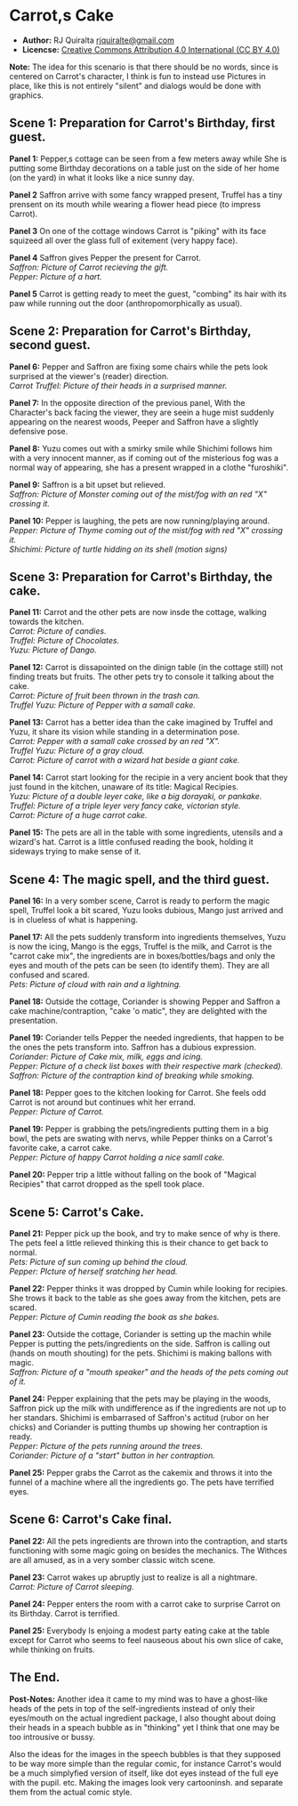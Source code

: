 Carrot,s Cake
=============

* **Author:** RJ Quiralta <rjquiralte@gmail.com>
* **Licencse:** [Creative Commons Attribution 4.0 International (CC BY 4.0)](https://creativecommons.org/licenses/by/4.0/)

**Note:** The idea for this scenario is that there should be no words, since is centered on Carrot's character, I think is fun to instead use Pictures in place, like this is not entirely "silent" and dialogs would be done with graphics.

## Scene 1: Preparation for Carrot's Birthday, first guest.

**Panel 1:** Pepper,s cottage can be seen from a few meters away while She is putting some Birthday decorations on a table just on the side of her home (on the yard) in what it looks like a nice sunny day.

**Panel 2** Saffron arrive with some fancy wrapped present, Truffel has a tiny prensent on its mouth while wearing a flower head piece (to impress Carrot).

**Panel 3** On one of the cottage windows Carrot is "piking" with its face squizeed all over the glass full of exitement (very happy face).

**Panel 4** Saffron gives Pepper the present for Carrot.  
_Saffron: Picture of Carrot recieving the gift._  
_Pepper: Picture of a hart._

**Panel 5** Carrot is getting ready to meet the guest, "combing" its hair with its paw while running out the door (anthropomorphically as usual).

## Scene 2: Preparation for Carrot's Birthday, second guest.

**Panel 6:** Pepper and Saffron are fixing some chairs while the pets look surprised at the viewer's (reader) direction.  
_Carrot Truffel: Picture of their heads in a surprised manner._

**Panel 7:** In the opposite direction of the previous panel, With the Character's back facing the viewer, they are seein a huge mist suddenly appearing on the nearest woods, Peeper and Saffron have a slightly defensive pose.

**Panel 8:** Yuzu comes out with a smirky smile while Shichimi follows him with a very innocent manner, as if coming out of the misterious fog was a normal way of appearing, she has a present wrapped in a clothe "furoshiki". 

**Panel 9:** Saffron is a bit upset but relieved.  
_Saffron: Picture of Monster coming out of the mist/fog with an red "X" crossing it._

**Panel 10:** Pepper is laughing, the pets are now running/playing around.  
_Pepper: Picture of Thyme coming out of the mist/fog with red "X" crossing it._  
_Shichimi: Picture of turtle hidding on its shell (motion signs)_  

## Scene 3: Preparation for Carrot's Birthday, the cake.

**Panel 11:** Carrot and the other pets are now insde the cottage, walking towards the kitchen.  
_Carrot: Picture of candies._  
_Truffel: Picture of Chocolates._  
_Yuzu: Picture of Dango._  

**Panel 12:** Carrot is dissapointed on the dinign table (in the cottage still) not finding treats but fruits. The other pets try to console it talking about the cake.  
_Carrot: Picture of fruit been thrown in the trash can._  
_Truffel Yuzu: Picture of Pepper with a samall cake._  

**Panel 13:** Carrot has a better idea than the cake imagined by Truffel and Yuzu, it share its vision while standing in a determination pose.  
_Carrot: Pepper with a samall cake crossed by an red "X"._  
_Truffel Yuzu: Picture of a gray cloud._  
_Carrot: Picture of carrot with a wizard hat beside a giant cake._  

**Panel 14:** Carrot start looking for the recipie in a very ancient book that they just found in the kitchen, unaware of its title: Magical Recipies.  
_Yuzu: Picture of a double leyer cake, like a big dorayaki, or pankake._  
_Truffel: Picture of a triple leyer very fancy cake, victorian style._  
_Carrot: Picture of a huge carrot cake._  

**Panel 15:** The pets are all in the table with some ingredients, utensils and a wizard's hat. Carrot is a little confused reading the book, holding it sideways trying to make sense of it.

## Scene 4: The magic spell, and the third guest.

**Panel 16:** In a very somber scene, Carrot is ready to perform the magic spell, Truffel look a bit scared, Yuzu looks dubious, Mango just arrived and is in clueless of what is happening.

**Panel 17:** All the pets suddenly transform into ingredients themselves, Yuzu is now the icing, Mango is the eggs, Truffel is the milk, and Carrot is the "carrot cake mix", the ingredients are in boxes/bottles/bags and only the eyes and mouth of the pets can be seen (to identify them). They are all confused and scared.  
_Pets: Picture of cloud with rain and a lightning._  

**Panel 18:** Outside the cottage, Coriander is showing Pepper and Saffron a cake machine/contraption, "cake 'o matic", they are delighted with the presentation.

**Panel 19:** Coriander tells Pepper the needed ingredients, that happen to be the ones the pets transform into. Saffron has a dubious expression.  
_Coriander: Picture of Cake mix, milk, eggs and icing._  
_Pepper: Picture of a check list boxes with their respective mark (checked)._  
_Saffron: Picture of the contraption kind of breaking while smoking._  

**Panel 18:** Pepper goes to the kitchen looking for Carrot. She feels odd Carrot is not around but continues whit her errand.  
_Pepper: Picture of Carrot._  

**Panel 19:** Pepper is grabbing the pets/ingredients putting them in a big bowl, the pets are swating with nervs, while Pepper thinks on a Carrot's favorite cake, a carrot cake.  
_Pepper: Picture of happy Carrot holding a nice samll cake._  

**Panel 20:** Pepper trip a little without falling on the book of "Magical Recipies" that carrot dropped as the spell took place. 

## Scene 5: Carrot's Cake.

**Panel 21:** Pepper pick up the book, and try to make sence of why is there. The pets feel a little relieved thinking this is their chance to get back to normal.  
_Pets: Picture of sun coming up behind the cloud._  
_Pepper: PIcture of herself sratching her head._  

**Panel 22:** Pepper thinks it was dropped by Cumin while looking for recipies. She trows it back to the table as she goes away from the kitchen, pets are scared.  
_Pepper: Picture of Cumin reading the book as she bakes._  

**Panel 23:** Outside the cottage, Coriander is setting up the machin while Pepper is putting the pets/ingredients on the side. Saffron is calling out (hands on mouth shouting) for the pets. Shichimi is making ballons with magic.  
_Saffron: Picture of a "mouth speaker" and the heads of the pets coming out of it._  

**Panel 24:** Pepper explaining that the pets may be playing in the woods, Saffron pick up the milk with undifference as if the ingredients are not up to her standars. Shichimi is embarrased of Saffron's actitud (rubor on her chicks) and Coriander is putting thumbs up showing her contraption is ready.  
_Pepper: Picture of the pets running around the trees._  
_Coriander: Picture of a "start" button in her contraption._  

**Panel 25:** Pepper grabs the Carrot as the cakemix and throws it into the funnel of a machine where all the ingredients go. The pets have terrified eyes.

## Scene 6: Carrot's Cake final.

**Panel 22:** All the pets ingredients are thrown into the contraption, and starts functioning with some magic going on besides the mechanics. The Withces are all amused, as in a very somber classic witch scene.

**Panel 23:** Carrot wakes up abruptly just to realize is all a nightmare.  
_Carrot: Picture of Carrot sleeping._  

**Panel 24:** Pepper enters the room with a carrot cake to surprise Carrot on its Birthday. Carrot is terrified.

**Panel 25:** Everybody Is enjoing a modest party eating cake at the table except for Carrot who seems to feel nauseous about his own slice of cake, while thinking on fruits.

## The End.

**Post-Notes:** Another idea it came to my mind was to have a ghost-like heads of the pets in top of the self-ingredients instead of only their eyes/mouth on the actual ingredient package, I also thought about doing their heads in a speach bubble as in "thinking" yet I think that one may be too introusive or bussy.

Also the ideas for the images in the speech bubbles is that they supposed to be way more simple than the regular comic, for instance Carrot's would be a much simplyfied version of itself, like dot eyes instead of the full eye with the pupil. etc. Making the images look very cartooninsh. and separate them from the actual comic style.
